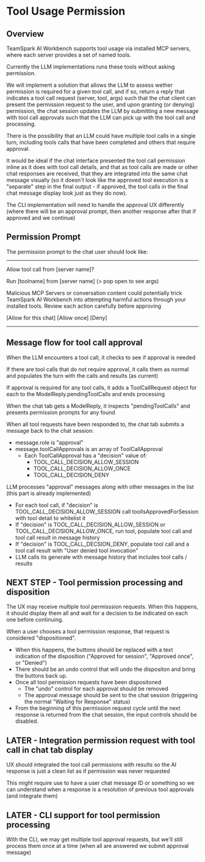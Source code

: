 # Tool Usage Permission

## Overview

TeamSpark AI Workbench supports tool usage via installed MCP servers, where each server provides a set of named tools.

Currently the LLM implementations runs these tools without asking permission.

We will implement a solution that allows the LLM to assess wether permission is required for a given tool call, and if so, return a reply that indicates a tool call request (server, tool, args) such that the chat client can present the permission request to the user, and upon granting (or denying) permission, the chat session updates the LLM by submitting a new message with tool call approvals such that the LLM can pick up with the tool call and processing.

There is the possibility that an LLM could have multiple tool calls in a single turn, including tools calls that have been completed and others that require approval.

It would be ideal if the chat interface presented the tool call permission inline as it does with tool call details, and that as tool calls are made or other chat responses are received, that they are integrated into the same chat message visually (so it doesn't look like the approved tool execution is a "separate" step in the final output - if approved, the tool calls in the final chat message display look just as they do now).

The CLI implementation will need to handle the approval UX differently (where there will be an approval prompt, then another response after that if approved and we continue)

## Permission Prompt

The permission prompt to the chat user should look like:

----

Allow tool call from [server name]?

  Run [toolname] from [server name] (> pop open to see args)

Malicious MCP Servers or conversation content could potentially trick TeamSpark AI Workbench into attempting harmful actions through your installed tools.
<bold>Review each action carefully before approving</bold>

[Allow for this chat] [Allow once] [Deny]

----

## Message flow for tool call approval

When the LLM encounters a tool call, it checks to see if approval is needed

If there are tool calls that do not require approval, it calls them as normal and populates the turn with the calls and results (as current)

If approval is required for any tool calls, it adds a ToolCallRequest object for each to the ModelReply.pendingToolCalls and ends processing

When the chat tab gets a ModelReply, it inspects "pendingToolCalls" and presents permission prompts for any found

When all tool requests have been responded to, the chat tab submits a message back to the chat session:
- message.role is "approval" 
- message.toolCallApprovals is an array of ToolCallApproval
  - Each ToolCallApproval has a "decision" value of:
    - TOOL_CALL_DECISION_ALLOW_SESSION
    - TOOL_CALL_DECISION_ALLOW_ONCE
    - TOOL_CALL_DECISION_DENY

LLM processes "approval" messages along with other messages in the list (this part is already implemented)
- For each tool call, if "decision" is TOOL_CALL_DECISION_ALLOW_SESSION call toolIsApprovedForSession with tool detail to whitelist it
- If "decision" is TOOL_CALL_DECISION_ALLOW_SESSION or TOOL_CALL_DECISION_ALLOW_ONCE, run tool, populate tool call and tool call result in message history
- If "decision" is TOOL_CALL_DECSION_DENY, populate tool call and a tool call result with "User denied tool invocation"
- LLM calls its generate with message history that includes tool calls / results

## NEXT STEP - Tool permission processing and disposition

The UX may receive multiple tool permisssion requests.  When this happens, it should display them all and wait for a decision to be indicated on each one before continuing.

When a user chooses a tool permission response, that request is considered "dispositioned".  
- When this happens, the buttons should be replaced with a text indication of the disposition ("Approved for session", "Approved once", or "Denied")
- There should be an undo control that will undo the dispositon and bring the buttons back up.
- Once all tool permission requests have been dispositoned
  - The "undo" control for each approval should be removed
  - The approval message should be sent to the chat session (triggering the normal "Waiting for Response" status)
- From the beginning of this permission request cycle until the next response is returned from the chat session, the input controls should be disabled.

## LATER - Integration permission request with tool call in chat tab display

UX should integrated the tool call permissions with results so the AI response is just a clean list as if permission was never requested

This might require use to have a user chat message ID or something so we can understand when a response is a resolution of previous tool approvals (and integrate them)

## LATER - CLI support for tool permission processing

With the CLI, we may get multiple tool approval requests, but we'll still process them once at a time (when all are answered we submit approval message)
